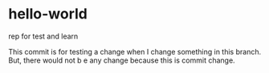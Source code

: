 # hello-world
rep for test and learn

This commit is for testing a change when I change something in this branch.
But, there would not b e any change because this is commit change.
